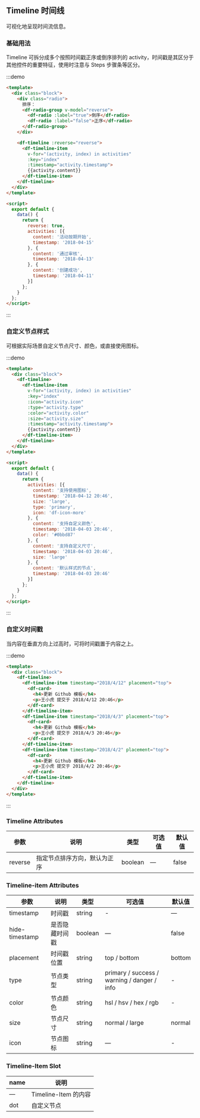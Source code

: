 ## Timeline 时间线

可视化地呈现时间流信息。

### 基础用法

Timeline 可拆分成多个按照时间戳正序或倒序排列的 activity，时间戳是其区分于其他控件的重要特征，使⽤时注意与 Steps 步骤条等区分。

:::demo
```html
<template>
  <div class="block">
    <div class="radio">
      排序：
      <df-radio-group v-model="reverse">
        <df-radio :label="true">倒序</df-radio>
        <df-radio :label="false">正序</df-radio>
      </df-radio-group>
    </div>

    <df-timeline :reverse="reverse">
      <df-timeline-item
        v-for="(activity, index) in activities"
        :key="index"
        :timestamp="activity.timestamp">
        {{activity.content}}
      </df-timeline-item>
    </df-timeline>
  </div>
</template>

<script>
  export default {
    data() {
      return {
        reverse: true,
        activities: [{
          content: '活动按期开始',
          timestamp: '2018-04-15'
        }, {
          content: '通过审核',
          timestamp: '2018-04-13'
        }, {
          content: '创建成功',
          timestamp: '2018-04-11'
        }]
      };
    }
  };
</script>
```
:::

### ⾃定义节点样式

可根据实际场景⾃定义节点尺⼨、颜⾊，或直接使⽤图标。

:::demo
```html
<template>
  <div class="block">
    <df-timeline>
      <df-timeline-item
        v-for="(activity, index) in activities"
        :key="index"
        :icon="activity.icon"
        :type="activity.type"
        :color="activity.color"
        :size="activity.size"
        :timestamp="activity.timestamp">
        {{activity.content}}
      </df-timeline-item>
    </df-timeline>
  </div>
</template>

<script>
  export default {
    data() {
      return {
        activities: [{
          content: '支持使用图标',
          timestamp: '2018-04-12 20:46',
          size: 'large',
          type: 'primary',
          icon: 'df-icon-more'
        }, {
          content: '支持自定义颜色',
          timestamp: '2018-04-03 20:46',
          color: '#0bbd87'
        }, {
          content: '支持自定义尺寸',
          timestamp: '2018-04-03 20:46',
          size: 'large'
        }, {
          content: '默认样式的节点',
          timestamp: '2018-04-03 20:46'
        }]
      };
    }
  };
</script>
```
:::

### ⾃定义时间戳

当内容在垂直⽅向上过⾼时，可将时间戳置于内容之上。

:::demo
```html
<template>
  <div class="block">
    <df-timeline>
      <df-timeline-item timestamp="2018/4/12" placement="top">
        <df-card>
          <h4>更新 Github 模板</h4>
          <p>王小虎 提交于 2018/4/12 20:46</p>
        </df-card>
      </df-timeline-item>
      <df-timeline-item timestamp="2018/4/3" placement="top">
        <df-card>
          <h4>更新 Github 模板</h4>
          <p>王小虎 提交于 2018/4/3 20:46</p>
        </df-card>
      </df-timeline-item>
      <df-timeline-item timestamp="2018/4/2" placement="top">
        <df-card>
          <h4>更新 Github 模板</h4>
          <p>王小虎 提交于 2018/4/2 20:46</p>
        </df-card>
      </df-timeline-item>
    </df-timeline>
  </div>
</template>
```
:::

### Timeline Attributes
| 参数      | 说明    | 类型      | 可选值       | 默认值   |
|---------- |-------- |---------- |-------------  |-------- |
| reverse | 指定节点排序方向，默认为正序 | boolean | — | false |

### Timeline-item Attributes
| 参数      | 说明    | 类型      | 可选值       | 默认值   |
|---------- |-------- |---------- |-------------  |-------- |
| timestamp     | 时间戳 | string  | - | — |
| hide-timestamp  | 是否隐藏时间戳 | boolean | — | false |
| placement | 时间戳位置 | string | top / bottom | bottom |
| type | 节点类型 | string | primary / success / warning / danger / info | - |
| color | 节点颜色 | string | hsl / hsv / hex / rgb | - |
| size | 节点尺寸 | string | normal / large | normal |
| icon | 节点图标 | string | — | - |

### Timeline-Item Slot
| name | 说明 |
|------|--------|
| — | Timeline-Item 的内容 |
| dot | 自定义节点 |
